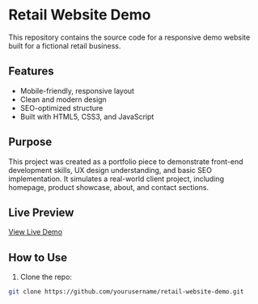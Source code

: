 # Retail Website Demo

This repository contains the source code for a responsive demo website built for a fictional retail business.

## Features

- Mobile-friendly, responsive layout  
- Clean and modern design  
- SEO-optimized structure  
- Built with HTML5, CSS3, and JavaScript

## Purpose

This project was created as a portfolio piece to demonstrate front-end development skills, UX design understanding, and basic SEO implementation. It simulates a real-world client project, including homepage, product showcase, about, and contact sections.

## Live Preview

[View Live Demo](https://yourusername.github.io/retail-website-demo)

## How to Use

1. Clone the repo:
```bash
git clone https://github.com/yourusername/retail-website-demo.git
